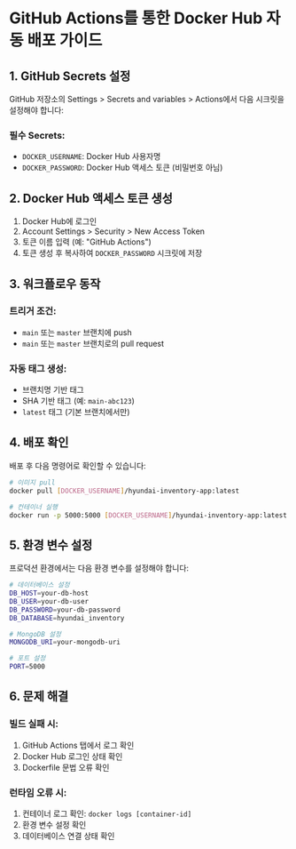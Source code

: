 # GitHub Actions를 통한 Docker Hub 자동 배포 가이드

## 1. GitHub Secrets 설정

GitHub 저장소의 Settings > Secrets and variables > Actions에서 다음 시크릿을 설정해야 합니다:

### 필수 Secrets:
- `DOCKER_USERNAME`: Docker Hub 사용자명
- `DOCKER_PASSWORD`: Docker Hub 액세스 토큰 (비밀번호 아님)

## 2. Docker Hub 액세스 토큰 생성

1. Docker Hub에 로그인
2. Account Settings > Security > New Access Token
3. 토큰 이름 입력 (예: "GitHub Actions")
4. 토큰 생성 후 복사하여 `DOCKER_PASSWORD` 시크릿에 저장

## 3. 워크플로우 동작

### 트리거 조건:
- `main` 또는 `master` 브랜치에 push
- `main` 또는 `master` 브랜치로의 pull request

### 자동 태그 생성:
- 브랜치명 기반 태그
- SHA 기반 태그 (예: `main-abc123`)
- `latest` 태그 (기본 브랜치에서만)

## 4. 배포 확인

배포 후 다음 명령어로 확인할 수 있습니다:

```bash
# 이미지 pull
docker pull [DOCKER_USERNAME]/hyundai-inventory-app:latest

# 컨테이너 실행
docker run -p 5000:5000 [DOCKER_USERNAME]/hyundai-inventory-app:latest
```

## 5. 환경 변수 설정

프로덕션 환경에서는 다음 환경 변수를 설정해야 합니다:

```bash
# 데이터베이스 설정
DB_HOST=your-db-host
DB_USER=your-db-user
DB_PASSWORD=your-db-password
DB_DATABASE=hyundai_inventory

# MongoDB 설정
MONGODB_URI=your-mongodb-uri

# 포트 설정
PORT=5000
```

## 6. 문제 해결

### 빌드 실패 시:
1. GitHub Actions 탭에서 로그 확인
2. Docker Hub 로그인 상태 확인
3. Dockerfile 문법 오류 확인

### 런타임 오류 시:
1. 컨테이너 로그 확인: `docker logs [container-id]`
2. 환경 변수 설정 확인
3. 데이터베이스 연결 상태 확인 
